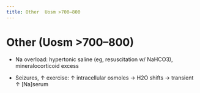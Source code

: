```yaml
---
title: Other  Uosm >700–800 
---
```

# Other (Uosm >700–800)

* Na overload: hypertonic saline (eg, resuscitation w/ NaHCO3), mineralocorticoid excess

* Seizures, ↑ exercise: ↑ intracellular osmoles → H2O shifts → transient ↑ [Na]serum

